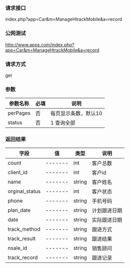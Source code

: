 ### **请求接口**
index.php?app=Car&m=ManageHtrackMobile&a=record



### **公网测试**
http://www.apps.com/index.php?app=Car&m=ManageHtrackMobile&a=record

### **请求方式**
get


### **参数**
| 参数名称  |必填|     说明      |
|------|-----|------|
| perPages     | 否 |   每页显示条数，默认10   |
| status     | 否 |   1 查询全部   |
### **返回结果**
|字段        |值          |类型    |说明        |
| ---------  |--------    |-------- |--------  |
|count| -------     |int    |客户总数     |
|client_id| -------     |int    |客户id     |
|name| -------     |string    |客户姓名     |
|orginal_status| -------     |int    |客户状态     |
|phone| -------     |string    |手机号码     |
|plan_date| -------     |string   |计划跟进日期     |
|date| -------     |string   |实际跟进日期     |
|track_method| -------     |string   |跟进方式    |
|track_result| -------     |string   |跟进结果    |
|nsale_id| -------     |string   |销售顾问    |
|track_record| -------     |string   |跟进记录    |